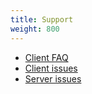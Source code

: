 ```yaml
---
title: Support
weight: 800
---
```


- [Client FAQ](/support/client-FAQ)
- [Client issues](/support/client-issues)
- [Server issues](/support/server-issues)
